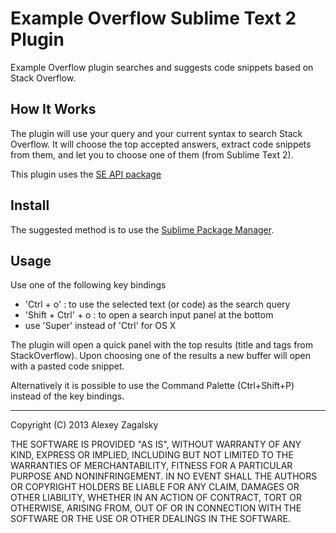 # Example Overflow Sublime Text 2 Plugin

Example Overflow plugin searches and suggests code snippets based on Stack Overflow.

## How It Works
The plugin will use your query and your current syntax to search Stack Overflow. It will choose the top accepted answers, extract code snippets from them, and let you to choose one of them (from Sublime Text 2). 

This plugin uses the [SE API package](https://github.com/stared/se-api-py) 

## Install
The suggested method is to use the [Sublime Package Manager](http://wbond.net/sublime_packages/package_control).

## Usage
Use one of the following key bindings

- 'Ctrl + o' : to use the selected text (or code) as the search query
- 'Shift + Ctrl' + o : to open a search input panel at the bottom
- use 'Super' instead of 'Ctrl' for OS X

The plugin will open a quick panel with the top results (title and tags from StackOverflow). Upon choosing one of the results a new buffer will open with a pasted code snippet. 

Alternatively it is possible to use the Command Palette (Ctrl+Shift+P) instead of the key bindings.

---
Copyright (C) 2013 Alexey Zagalsky

THE SOFTWARE IS PROVIDED "AS IS", WITHOUT WARRANTY OF ANY KIND, EXPRESS OR IMPLIED, INCLUDING BUT NOT LIMITED TO THE WARRANTIES OF MERCHANTABILITY, FITNESS FOR A PARTICULAR PURPOSE AND NONINFRINGEMENT. IN NO EVENT SHALL THE AUTHORS OR COPYRIGHT HOLDERS BE LIABLE FOR ANY CLAIM, DAMAGES OR OTHER LIABILITY, WHETHER IN AN ACTION OF CONTRACT, TORT OR OTHERWISE, ARISING FROM, OUT OF OR IN CONNECTION WITH THE SOFTWARE OR THE USE OR OTHER DEALINGS IN THE SOFTWARE.